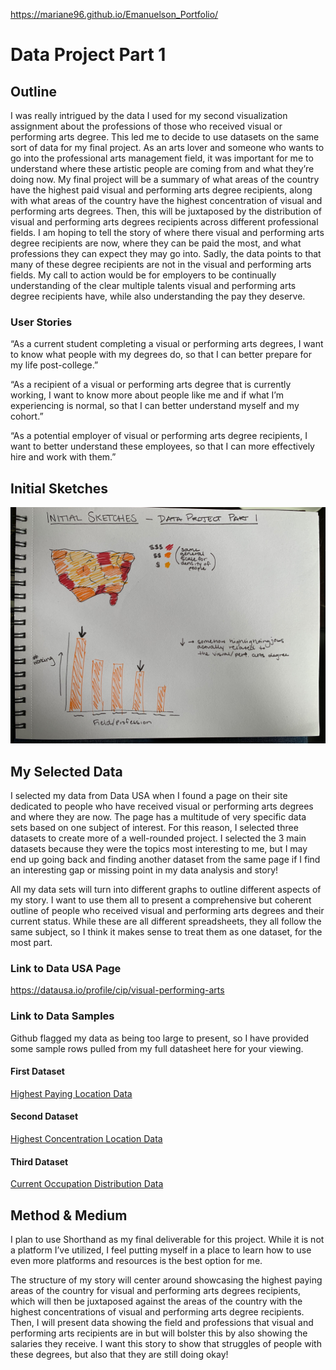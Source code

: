 https://mariane96.github.io/Emanuelson_Portfolio/

# Data Project Part 1

## Outline

I was really intrigued by the data I used for my second visualization assignment about the professions of those who received visual or performing arts degree. This led me to decide to use datasets on the same sort of data for my final project. As an arts lover and someone who wants to go into the professional arts management field, it was important for me to understand where these artistic people are coming from and what they’re doing now. 
My final project will be a summary of what areas of the country have the highest paid visual and performing arts degree recipients, along with what areas of the country have the highest concentration of visual and performing arts degrees. Then, this will be juxtaposed by the distribution of visual and performing arts degrees recipients across different professional fields.
I am hoping to tell the story of where there visual and performing arts degree recipients are now, where they can be paid the most, and what professions they can expect they may go into. Sadly, the data points to that many of these degree recipients are not in the visual and performing arts fields. My call to action would be for employers to be continually understanding of the clear multiple talents visual and performing arts degree recipients have, while also understanding the pay they deserve.

### User Stories
“As a current student completing a visual or performing arts degrees, I want to know what people with my degrees do, so that I can better prepare for my life post-college.”

“As a recipient of a visual or performing arts degree that is currently working, I want to know more about people like me and if what I’m experiencing is normal, so that I can better understand myself and my cohort.”

“As a potential employer of visual or performing arts degree recipients, I want to better understand these employees, so that I can more effectively hire and work with them.”

## Initial Sketches

![InitialSketches](InitialDataVizSketches.jpg)

## My Selected Data

I selected my data from Data USA when I found a page on their site dedicated to people who have received visual or performing arts degrees and where they are now. The page has a multitude of very specific data sets based on one subject of interest. For this reason, I selected three datasets to create more of a well-rounded project. I selected the 3 main datasets because they were the topics most interesting to me, but I may end up going back and finding another dataset from the same page if I find an interesting gap or missing point in my data analysis and story!

All my data sets will turn into different graphs to outline different aspects of my story. I want to use them all to present a comprehensive but coherent outline of people who received visual and performing arts degrees and their current status. While these are all different spreadsheets, they all follow the same subject, so I think it makes sense to treat them as one dataset, for the most part.

### Link to Data USA Page
https://datausa.io/profile/cip/visual-performing-arts

### Link to Data Samples

Github flagged my data as being too large to present, so I have provided some sample rows pulled from my full datasheet here for your viewing.
#### First Dataset
[Highest Paying Location Data](HighestPaying_Locations_Sample.xlsx)

#### Second Dataset
[Highest Concentration Location Data](SpecialtyLocation_Sample.xlsx)

#### Third Dataset
[Current Occupation Distribution Data](CurrentOccupations_Sample.xlsx)


## Method & Medium

I plan to use Shorthand as my final deliverable for this project. While it is not a platform I’ve utilized, I feel putting myself in a place to learn how to use even more platforms and resources is the best option for me. 

The structure of my story will center around showcasing the highest paying areas of the country for visual and performing arts degrees recipients, which will then be juxtaposed against the areas of the country with the highest concentrations of visual and performing arts degree recipients. Then, I will present data showing the field and professions that visual and performing arts recipients are in but will bolster this by also showing the salaries they receive. I want this story to show that struggles of people with these degrees, but also that they are still doing okay! 

